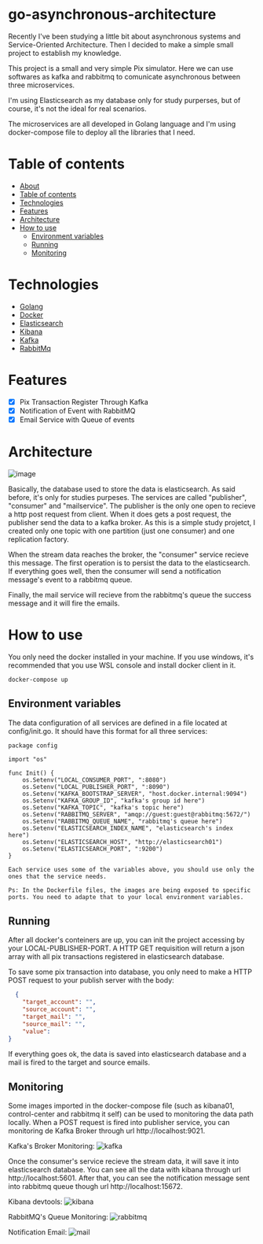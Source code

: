 # go-asynchronous-architecture
Recently I've been studying a little bit about asynchronous systems and Service-Oriented Architecture. Then I decided to make a simple small project to establish my knowledge. 

This project is a small and very simple Pix simulator.  Here we can use softwares as kafka and rabbitmq to comunicate asynchronous between three microservices.

I'm using Elasticsearch as my database only for study purperses, but of course, it's not the ideal for real scenarios. 

The microservices are all developed in Golang language and I'm using docker-compose file to deploy all the libraries that I need.

# Table of contents

<!--ts-->
   * [About](#go-asynchronous-architecture)
   * [Table of contents](#table-of-contents)
   * [Technologies](#technologies)
   * [Features](#features)
   * [Architecture](#architecture)
   * [How to use](#how-to-use)
     * [Environment variables](#environment-variables)
     * [Running](#running)
     * [Monitoring](#monitoring)
<!--te-->

# Technologies
- [Golang](https://go.dev/)
- [Docker](https://www.docker.com/)
- [Elasticsearch](https://www.elastic.co/pt/what-is/elasticsearch)
- [Kibana](https://www.elastic.co/pt/kibana/)
- [Kafka](https://kafka.apache.org/)
- [RabbitMq](https://www.rabbitmq.com/)

# Features

- [x] Pix Transaction Register Through Kafka
- [x] Notification of Event with RabbitMQ
- [x] Email Service with Queue of events

# Architecture
![image](https://user-images.githubusercontent.com/27520422/161871813-6aaf15e9-2ea5-4b21-a316-cfeb27a62e1d.png)

Basically, the database used to store the data is elasticsearch. As said before, it's only for studies purpeses. The services are called "publisher", "consumer" and "mailservice". The publisher is the only one open to recieve a http post request from client. When it does gets a post request, the publisher send the data to a kafka broker. As this is a simple study projetct, I created only one topic with one partition (just one consumer) and one replication factory. 

When the stream data reaches the broker, the "consumer" service recieve this message. The first operation is to persist the data to the elasticsearch. If everything goes well, then the consumer will send a notification message's event to a rabbitmq queue.

Finally, the mail service will recieve from the rabbitmq's queue the success message and it will fire the emails.

# How to use
You only need the docker installed in your machine. If you use windows, it's recommended that you use WSL console and install docker client in it.
```docker
docker-compose up
```

## Environment variables
The data configuration of all services are defined in a file located at config/init.go. It should have this format for all three services:
```golang
package config

import "os"

func Init() {
	os.Setenv("LOCAL_CONSUMER_PORT", ":8080")
	os.Setenv("LOCAL_PUBLISHER_PORT", ":8090")
	os.Setenv("KAFKA_BOOTSTRAP_SERVER", "host.docker.internal:9094")
	os.Setenv("KAFKA_GROUP_ID", "kafka's group id here")
	os.Setenv("KAFKA_TOPIC", "kafka's topic here")
	os.Setenv("RABBITMQ_SERVER", "amqp://guest:guest@rabbitmq:5672/")
	os.Setenv("RABBITMQ_QUEUE_NAME", "rabbitmq's queue here")
	os.Setenv("ELASTICSEARCH_INDEX_NAME", "elasticsearch's index here")
	os.Setenv("ELASTICSEARCH_HOST", "http://elasticsearch01")
	os.Setenv("ELASTICSEARCH_PORT", ":9200")
}

Each service uses some of the variables above, you should use only the ones that the service needs.

Ps: In the Dockerfile files, the images are being exposed to specific ports. You need to adapte that to your local environment variables.
```

## Running
After all docker's conteiners are up, you can init the project accessing by your LOCAL-PUBLISHER-PORT. A HTTP GET requisition will return a json array with all pix transactions registered in elasticsearch database. 

To save some pix transaction into database, you only need to make a HTTP POST request to your publish server with the body: 

```json
  {
    "target_account": "",
    "source_account": "",
    "target_mail": "",
    "source_mail": "",
    "value": 
}
```

If everything goes ok, the data is saved into elasticsearch database and a mail is fired to the target and source emails.

## Monitoring
Some images imported in the docker-compose file (such as kibana01, control-center and rabbitmq it self) can be used to monitoring the data path locally. When a POST request is fired into publisher service, you can monitoring de Kafka Broker through url http://localhost:9021.

Kafka's Broker Monitoring:
![kafka](https://user-images.githubusercontent.com/27520422/161872793-e3d9e009-895e-4890-960d-03ffd5bd2db6.png)

Once the consumer's service recieve the stream data, it will save it into elasticsearch database. You can see all the data with kibana through url http://localhost:5601. After that, you can see the notification message sent into rabbitmq queue though url http://localhost:15672.

Kibana devtools:
![kibana](https://user-images.githubusercontent.com/27520422/161872828-bf94515b-b4a0-448d-9c9f-20a456786052.png)

RabbitMQ's Queue Monitoring:
![rabbitmq](https://user-images.githubusercontent.com/27520422/161872873-be12d0dd-29a6-4c33-9b75-1505724da0be.png)

Notification Email:
![mail](https://user-images.githubusercontent.com/27520422/161872893-257b69c0-2faf-4e6b-9c8e-4e10b4c7a8db.png)







